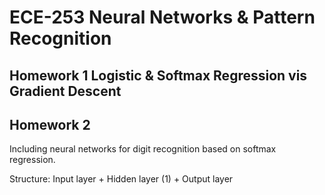 # ECE-253 Neural Networks & Pattern Recognition
## Homework 1 Logistic & Softmax Regression vis Gradient Descent





## Homework 2
Including neural networks for digit recognition based on softmax regression.

Structure: Input layer + Hidden layer (1) + Output layer

